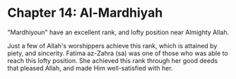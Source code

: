 Chapter 14: Al-Mardhiyah
========================

"Mardhiyoun" have an excellent rank, and lofty position near Almighty
Allah.

Just a few of Allah's worshippers achieve this rank, which is attained
by piety, and sincerity. Fatima az-Zahra (sa) was one of those who was
able to reach this lofty position. She achieved this rank through her
good deeds that pleased Allah, and made Him well-satisfied with her.


